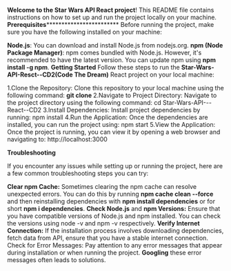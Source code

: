 **Welcome to the Star Wars API React project**! This README file contains instructions on how to set up and run the project locally on your machine.
************************************Prerequisites************************************************************
Before running the project, make sure you have the following installed on your machine:

**Node.js**: You can download and install Node.js from nodejs.org.
**npm (Node Package Manager)**: npm comes bundled with Node.js. However, it's recommended to have the latest version. You can update npm using **npm install -g npm**.
************************************Getting Started************************************
Follow these steps to run the **Star-Wars-API-Resct--CD2(Code The Dream)** React project on your local machine:

  1.Clone the Repository: Clone this repository to your local machine using the following command:
      **git clone <repository-url>**
  2.Navigate to Project Directory: Navigate to the project directory using the following command:
    cd Star-Wars-API---React--CD2
  3.Install Dependencies: Install project dependencies by running:
    npm install
  4.Run the Application: Once the dependencies are installed, you can run the project using:
    npm start
  5.View the Application: Once the project is running, you can view it by opening a web browser and navigating to:
    http://localhost:3000

************************************Troubleshooting************************************

If you encounter any issues while setting up or running the project, here are a few common troubleshooting steps you can try:

**Clear npm Cache:** Sometimes clearing the npm cache can resolve unexpected errors. You can do this by running **npm cache clean --force** and then reinstalling dependencies with **npm install dependencies** or for short **npm i dependencies**.
**Check Node.js** and **npm Versions:** Ensure that you have compatible versions of Node.js and npm installed. You can check the versions using node -v and npm -v respectively.
**Verify Internet Connection:** If the installation process involves downloading dependencies, fetch data from API, ensure that you have a stable internet connection.
Check for Error Messages: Pay attention to any error messages that appear during installation or when running the project. **Googling** these error messages often leads to solutions.
